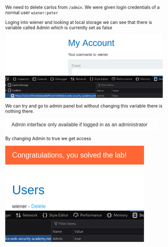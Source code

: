 We need to delete carlos from `/admin`. We were given login credentials of a normal user `wiener:peter`

Loging into wiener and looking at local storage we can see that there is variable called Admin which is currently set as false

![admin-var](../../../assets/port_swigger/user_role_controlled_by_request_parameter/admin_var.png)

We can try and go to admin panel but without changing this variable there is nothing there.

![admin-false](../../../assets/port_swigger/user_role_controlled_by_request_parameter/admin_false.png)

By changing Admin to true we get access

![admin-true](../../../assets/port_swigger/user_role_controlled_by_request_parameter/admin_true.png)
